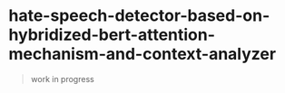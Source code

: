 # hate-speech-detector-based-on-hybridized-bert-attention-mechanism-and-context-analyzer


> work in progress
